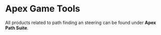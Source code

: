 # Apex Game Tools

All products related to path finding an steering can be found under **Apex Path Suite**.


